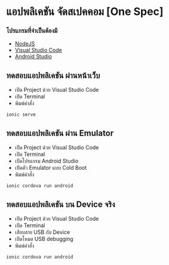# แอปพลิเคชัน จัดสเปคคอม [One Spec]
### โปรแกรมที่จำเป็นต้องมี
- [NodeJS](https://nodejs.org/en/)
- [Visual Studio Code](https://code.visualstudio.com/)
- [Android Studio](https://developer.android.com/studio/)

## ทดสอบแอปพลิเคชัน ผ่านหน้าเว็บ
- เปิด Project ด้วย Visual Studio Code
- เปิด Terminal
- พิมพ์คำสั่ง
```
ionic serve
```



## ทดสอบแอปพลิเคชัน ผ่าน Emulator
- เปิด Project ด้วย Visual Studio Code
- เปิด Terminal
- เปิดโปรแกรม Android Studio
- เปิดตัว Emulator แบบ Cold Boot
- พิมพ์คำสั่ง
```
ionic cordova run android
```

## ทดสอบแอปพลิเคชัน บน Device จริง
- เปิด Project ด้วย Visual Studio Code
- เปิด Terminal
- เสียบสาย USB กับ Device
- เปิดโหมด USB debugging
- พิมพ์คำสั่ง
```
ionic cordova run android
```
